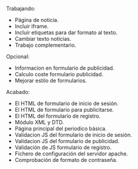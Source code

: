 Trabajando:
- Página de noticia.
- Incluir iframe.
- Incluir etiquetas para dar formato al texto.
- Cambiar texto noticias.
- Trabajo complementario.

Opcional:
- Informacion en formulario de publicidad.
- Calculo coste formulario publicidad.
- Mejorar estilo de formularios.

Acabado:
- El HTML de formulario de inicio de sesión.
- El HTML de formulario para publicitarse.
- El HTML del formulario de registro.
- Módulo XML y DTD.
- Página principal del periodico básica.
- Validacion JS del formulario de inicio de sesión.
- Validacion JS del formulario de publicidad.
- Validación de JS formulario de registro.
- Fichero de configuración del servidor apache.
- Comprobación de formato de contraseña.
